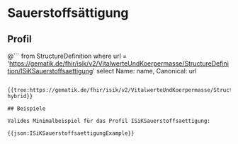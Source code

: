 # Sauerstoffsättigung

## Profil

@```
from StructureDefinition where url = 'https://gematik.de/fhir/isik/v2/VitalwerteUndKoerpermasse/StructureDefinition/ISiKSauerstoffsaettigung' select Name: name, Canonical: url
```

{{tree:https://gematik.de/fhir/isik/v2/VitalwerteUndKoerpermasse/StructureDefinition/ISiKSauerstoffsaettigung, hybrid}}

## Beispiele

Valides Minimalbeispiel für das Profil ISiKSauerstoffsaettigung:

{{json:ISiKSauerstoffsaettigungExample}}